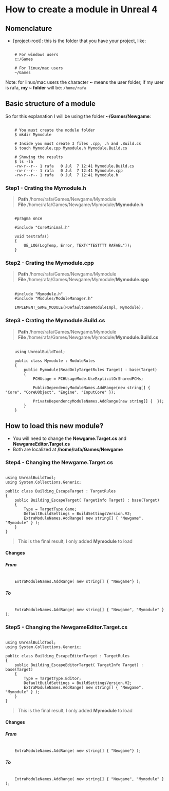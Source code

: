 # How to create a module in Unreal 4

## Nomenclature
* [project-root]: this is the folder that you have your project, like:
<pre><code class="bash">
    # For windows users
    c:/Games

    # For linux/mac users
    ~/Games
</code></pre>
Note: for linux/mac users the character **~** means the user folder, if my user is rafa, **my ~ folder** will be: ``/home/rafa``

## Basic structure of a module
So for this explanation I will be using the folder **~/Games/Newgame**:
<pre><code class="shell">
    # You must create the module folder
    $ mkdir Mymodule

    # Inside you must create 3 files .cpp, .h and .Build.cs
    $ touch Mymodule.cpp Mymodule.h Mymodule.Build.cs

    # Showing the results
    $ ls -la
    -rw-r--r-- 1 rafa   0 Jul  7 12:41 Mymodule.Build.cs
    -rw-r--r-- 1 rafa   0 Jul  7 12:41 Mymodule.cpp
    -rw-r--r-- 1 rafa   0 Jul  7 12:41 Mymodule.h
</code></pre>

### Step1 - Crating the Mymodule.h
> **Path** /home/rafa/Games/Newgame/Mymodule <br />
> **File** /home/rafa/Games/Newgame/Mymodule/**Mymodule.h**

<pre><code class="cpp">
    #pragma once

    #include "CoreMinimal.h"

    void testrafa()
    {
        UE_LOG(LogTemp, Error, TEXT("TESTTTT RAFAEL"));
    }
</code></pre>

### Step2 - Crating the Mymodule.cpp
> **Path** /home/rafa/Games/Newgame/Mymodule <br />
> **File** /home/rafa/Games/Newgame/Mymodule/**Mymodule.cpp**

<pre> <code class="cpp">
    #include "Mymodule.h"
    #include "Modules/ModuleManager.h"

    IMPLEMENT_GAME_MODULE(FDefaultGameModuleImpl, Mymodule);
</code></pre>

### Step3 - Crating the Mymodule.Build.cs
> **Path** /home/rafa/Games/Newgame/Mymodule <br />
> **File** /home/rafa/Games/Newgame/Mymodule/**Mymodule.Build.cs**

<pre> <code class="cpp">
    using UnrealBuildTool;

    public class Mymodule : ModuleRules
    {
        public Mymodule(ReadOnlyTargetRules Target) : base(Target)
        {
            PCHUsage = PCHUsageMode.UseExplicitOrSharedPCHs;

            PublicDependencyModuleNames.AddRange(new string[] { "Core", "CoreUObject", "Engine", "InputCore" });

            PrivateDependencyModuleNames.AddRange(new string[] {  });
        }
    }
</code></pre>

## How to load this new module?
* You will need to change the **Newgame.Target.cs** and **NewgameEditor.Target.cs**
* Both are localized at **/home/rafa/Games/Newgame**

### Step4 - Changing the Newgame.Target.cs
<pre><code class="cpp">
using UnrealBuildTool;
using System.Collections.Generic;

public class Building_EscapeTarget : TargetRules
{
	public Building_EscapeTarget( TargetInfo Target) : base(Target)
	{
		Type = TargetType.Game;
		DefaultBuildSettings = BuildSettingsVersion.V2;
		ExtraModuleNames.AddRange( new string[] { "Newgame", "Mymodule" } );
	}
}
</code></pre>
> This is the final result, I only added **Mymodule** to load

#### Changes

##### From
<pre><code class="cpp">
    ExtraModuleNames.AddRange( new string[] { "Newgame"} );
</code></pre>
##### To
<pre><code class="cpp">
    ExtraModuleNames.AddRange( new string[] { "Newgame", "Mymodule" } );
</code></pre>


### Step5 - Changing the NewgameEditor.Target.cs
<pre><code class="cpp">
using UnrealBuildTool;
using System.Collections.Generic;

public class Building_EscapeEditorTarget : TargetRules
{
	public Building_EscapeEditorTarget( TargetInfo Target) : base(Target)
	{
		Type = TargetType.Editor;
		DefaultBuildSettings = BuildSettingsVersion.V2;
		ExtraModuleNames.AddRange( new string[] { "Newgame", "Mymodule" } );
	}
}
</code></pre>
> This is the final result, I only added **Mymodule** to load

#### Changes

##### From
<pre><code class="cpp">
    ExtraModuleNames.AddRange( new string[] { "Newgame"} );
</code></pre>
##### To
<pre><code class="cpp">
    ExtraModuleNames.AddRange( new string[] { "Newgame", "Mymodule" } );
</code></pre>
